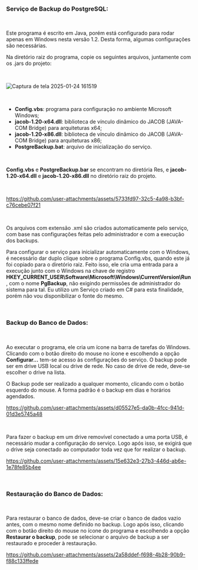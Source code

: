 <h3>Serviço de Backup do PostgreSQL:</h3>

<br>

Este programa é escrito em Java, porém está configurado para rodar apenas em Windows nesta versão 1.2. Desta forma, algumas configurações são necessárias.

Na diretório raiz do programa, copie os seguintes arquivos, juntamente com os .jars do projeto:

<br>

![Captura de tela 2025-01-24 161519](https://github.com/user-attachments/assets/b32ffbe8-be9d-419a-afc6-fa816c907176)

<br>

<ul>

<li><b>Config.vbs</b>: programa para configuração no ambiente Microsoft Windows;</li>

<li><b>jacob-1.20-x64.dll</b>: biblioteca de vínculo dinâmico do JACOB (JAVA-COM Bridge) para arquiteturas x64;</li>

<li><b>jacob-1.20-x86.dll</b>: biblioteca de vínculo dinâmico do JACOB (JAVA-COM Bridge) para arquiteturas x86;</li>

<li><b>PostgreBackup.bat</b>: arquivo de inicialização do serviço.</li>
  
</ul>

<br>

<b>Config.vbs</b> e <b>PostgreBackup.bar</b> se encontram no diretória Res, e <b>jacob-1.20-x64.dll</b> e <b>jacob-1.20-x86.dll</b> no diretório raiz do projeto.

<br>

https://github.com/user-attachments/assets/5733fd97-32c5-4a98-b3bf-c76cebe07f21

<br>

Os arquivos com extensão .xml são criados automaticamente pelo serviço, com base nas configurações feitas pelo administrador e com a execução dos backups.

Para configurar o serviço para inicializar automaticamente com o Windows, é necessário dar duplo clique sobre o programa Config.vbs, quando este já foi copiado para o diretório raiz. Feito isso, ele cria uma entrada para a execução junto com o Windows na chave de registro <b>HKEY_CURRENT_USER\Software\Microsoft\Windows\CurrentVersion\Run</b>, com o nome <b>PgBackup</b>, não exigindo permissões de administrador do sistema para tal. Eu utilizo um Serviço criado em C# para esta finalidade, porém não vou disponibilizar o fonte do mesmo.

<br>

<h3>Backup do Banco de Dados:</h3>

<br>

Ao executar o programa, ele cria um ícone na barra de tarefas do Windows. Clicando com o botão direito do mouse no ícone e escolhendo a opção <b>Configurar...</b> tem-se acesso às configurações do serviço. O backup pode ser em drive USB local ou drive de rede. No caso de drive de rede, deve-se escolher o drive na lista.

O Backup pode ser realizado a qualquer momento, clicando com o botão esquerdo do mouse. A forma padrão é o backup em dias e horários agendados.

https://github.com/user-attachments/assets/d05527e5-da0b-4fcc-941d-01d3e5745a48

<br>

Para fazer o backup em um drive removível conectado a uma porta USB, é necessário mudar a configuração do serviço. Logo após isso, se exigirá que o drive seja conectado ao computador toda vez que for realizar o backup.

https://github.com/user-attachments/assets/15e632e3-27b3-446d-ab6e-1e78fe85b4ee

<br>

<h3>Restauração do Banco de Dados:</h3>

<br>

Para restaurar o banco de dados, deve-se criar o banco de dados vazio antes, com o mesmo nome definido no backup. Logo após isso, clicando com o botão direito do mouse no ícone do programa e escolhendo a opção <b>Restaurar o backup</b>, pode se selecionar o arquivo de backup a ser restaurado e proceder à restauração.

https://github.com/user-attachments/assets/2a58ddef-f698-4b28-90b9-f88c133ffede
